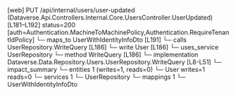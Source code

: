 [web] PUT /api/internal/users/user-updated  (Dataverse.Api.Controllers.Internal.Core.UsersController.UserUpdated)  [L181–L192] status=200 [auth=Authentication.MachineToMachinePolicy,Authentication.RequireTenantIdPolicy]
  └─ maps_to UserWithIdentityInfoDto [L191]
  └─ calls UserRepository.WriteQuery [L186]
  └─ write User [L186]
  └─ uses_service UserRepository
    └─ method WriteQuery [L186]
      └─ implementation Dataverse.Data.Repository.Users.UserRepository.WriteQuery [L8-L51]
  └─ impact_summary
    └─ entities 1 (writes=1, reads=0)
      └─ User writes=1 reads=0
    └─ services 1
      └─ UserRepository
    └─ mappings 1
      └─ UserWithIdentityInfoDto

